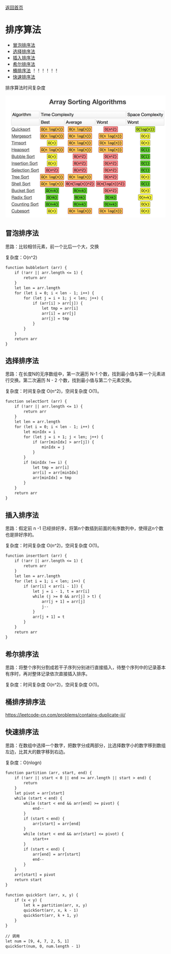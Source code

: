 [返回首页](../../README.md)

# 排序算法

* <a href="#bubbleSort">冒泡排序法</a>
* <a href="#selectSort">选择排序法</a>
* <a href="#insertSort">插入排序法</a>
* <a href="#shellSort">希尔排序法</a>
* <a href="#shellSort">桶排序法</a> ！！！！！！
* <a href="#quickSort">快速排序法</a>

排序算法时间复杂度

![](array-sort-algorithm.jpg)

## <a id="bubbleSort">冒泡排序法</a>

思路：比较相邻元素，前一个比后一个大，交换

复杂度：O(n^2)

```
function bubbleSort (arr) {
    if (!arr || arr.length <= 1) {
        return arr
    }
    let len = arr.length
    for (let i = 0; i < len - 1; i++) {
        for (let j = i + 1; j < len; j++) {
            if (arr[i] > arr[j]) {
                let tmp = arr[i]
                arr[i] = arr[j]
                arr[j] = tmp
            }
        }
    }
    return arr
}
```

## <a id="selectSort">选择排序法</a>

思路：在长度N的无序数组中，第一次遍历 N-1 个数，找到最小值与第一个元素进行交换。第二次遍历 N - 2 个数，找到最小值与第二个元素交换。

复杂度：时间复杂度 O(n^2)，空间复杂度 O(1)。

```
function selectSort (arr) {
    if (!arr || arr.length <= 1) {
        return arr
    }
    let len = arr.length
    for (let i = 0; i < len - 1; i++) {
        let minIdx = i
        for (let j = i + 1; j < len; j++) {
            if (arr[minIdx] > arr[j]) {
                minIdx = j
            }
        }
        if (minIdx !== i) {
            let tmp = arr[i]
            arr[i] = arr[minIdx]
            arr[minIdx] = tmp
        }
    }
    return arr
}
```

## <a id="insertSort">插入排序法</a>

思路：假定前 n -1 已经排好序，将第n个数插到前面的有序数列中，使得这n个数也是排好序的。

复杂度：时间复杂度 O(n^2)，空间复杂度 O(1)。

```
function insertSort (arr) {
    if (!arr || arr.length <= 1) {
        return arr
    }
    let len = arr.length
    for (let i = 1; i < len; i++) {
        if (arr[i] < arr[i - 1]) {
            let j = i - 1, t = arr[i]
            while (j >= 0 && arr[j] > t) {
                arr[j + 1] = arr[j]
                j--
            }
            arr[j + 1] = t
        }
    }
    return arr
}
```

## <a id="shellSort">希尔排序法</a>

思路：将整个序列分割成若干子序列分别进行直接插入，待整个序列中的记录基本有序时，再对整体记录依次直接插入排序。

复杂度：时间复杂度 O(n^2)，空间复杂度 O(1)。

## <a id="quickSort">桶排序排序法</a>

https://leetcode-cn.com/problems/contains-duplicate-iii/

## <a id="quickSort">快速排序法</a>

思路：在数组中选择一个数字，把数字分成两部分，比选择数字小的数字移到数组左边，比其大的数字移到右边。

复杂度：O(nlogn)

```
function partition (arr, start, end) {
    if (!arr || start < 0 || end >= arr.length || start > end) {
        return 
    }
    let pivot = arr[start]
    while (start < end) {
        while (start < end && arr[end] >= pivot) {
            end--
        }
        if (start < end) {
            arr[start] = arr[end]
        }
        while (start < end && arr[start] <= pivot) {
            start++
        }
        if (start < end) {
            arr[end] = arr[start]
            end--
        }
    }
    arr[start] = pivot
    return start
}

function quickSort (arr, x, y) {
    if (x < y) {
        let k = partition(arr, x, y)
        quickSort(arr, x, k - 1)
        quickSort(arr, k + 1, y)
    }
}

// 调用
let num = [9, 4, 7, 2, 5, 1]
quickSort(num, 0, num.length - 1)
```
